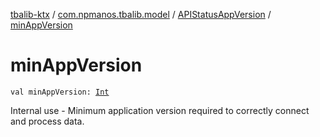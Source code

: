 [tbalib-ktx](../../index.md) / [com.npmanos.tbalib.model](../index.md) / [APIStatusAppVersion](index.md) / [minAppVersion](./min-app-version.md)

# minAppVersion

`val minAppVersion: `[`Int`](https://kotlinlang.org/api/latest/jvm/stdlib/kotlin/-int/index.html)

Internal use - Minimum application version required to correctly connect and process data.

